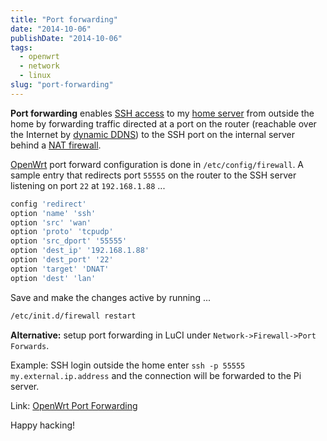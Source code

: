 ```yaml
---
title: "Port forwarding"
date: "2014-10-06"
publishDate: "2014-10-06"
tags:
  - openwrt
  - network
  - linux
slug: "port-forwarding"
---
```


**Port forwarding** enables [SSH access](http://www.circuidipity.com/secure-remote-access-using-ssh-keys.html) to my [home server](http://www.circuidipity.com/home-server.html) from outside the home by forwarding traffic directed at a port on the router (reachable over the Internet by [dynamic DDNS](http://www.circuidipity.com/ddns-openwrt.html)) to the SSH port on the internal server behind a [NAT firewall](http://wiki.openwrt.org/doc/uci/firewall).

[OpenWrt](http://www.circuidipity.com/supercharge-a-home-router-using-openwrt-pt2.html) port forward configuration is done in `/etc/config/firewall`. A sample entry that redirects port `55555` on the router to the SSH server listening on port `22` at `192.168.1.88` ...

```bash
config 'redirect'
option 'name' 'ssh'
option 'src' 'wan'
option 'proto' 'tcpudp'
option 'src_dport' '55555'
option 'dest_ip' '192.168.1.88'
option 'dest_port' '22'
option 'target' 'DNAT'
option 'dest' 'lan'
```

Save and make the changes active by running ...

```bash
/etc/init.d/firewall restart
```

**Alternative:** setup port forwarding in LuCI under `Network->Firewall->Port Forwards`.

Example: SSH login outside the home enter `ssh -p 55555 my.external.ip.address` and the connection will be forwarded to the Pi server.

Link: [OpenWrt Port Forwarding](http://wiki.openwrt.org/doc/howto/port.forwarding)

Happy hacking!
